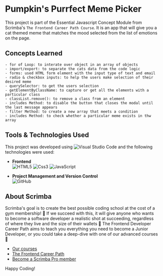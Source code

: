 # Pumpkin's Purrfect Meme Picker
This project is part of the Essential Javascript Concept Module from Scrimba's `The Frontend Career Path Course`. It is an app that will give you a cat themed meme that matches the mood selected from the list of emotions on the page. 

## Concepts Learned

    - for of Loop: to interate over object in an array of objects
    - import/export: to separate the cats data from the code logic
    - forms: used HTML form element with the input type of text and email 
    - radio & checkbox inputs: to help the users make selection of their desired meme
    - querySelector: to get the users selection
    - getElementByClassName: to capture or get all the elements with a particular class 
    - classList.remove(): to remove a class from an element
    - includes Method: to disable the button that closes the modal until the last message appears
    - filter Method: to create a new array that meets a condition
    - includes Method: to check whether a particular meme exists in thw array

## Tools & Technologies Used
This project was developed using ![Visual Studio Code](https://img.shields.io/badge/Visual%20Studio%20Code-0078d7.svg?style=for-the-badge&logo=visual-studio-code&logoColor=white) and the following technologies were used: <br/>


* __Frontend__<br/>
      ![HTML5](https://img.shields.io/badge/html5-%23E34F26.svg?style=for-the-badge&logo=html5&logoColor=white)
      ![Css3](https://img.shields.io/badge/css3-%231572B6.svg?style=for-the-badge&logo=css3&logoColor=white)
      ![JavaScript](https://img.shields.io/badge/javascript-%23323330.svg?style=for-the-badge&logo=javascript&logoColor=%23F7DF1E)


* __Project Management and Version Control__<br/>
        ![GitHub](https://img.shields.io/badge/github-%23121011.svg?style=for-the-badge&logo=github&logoColor=white)


## About Scrimba

Scrimba's goal is to create the best possible coding school at the cost of a gym membership! 💜
If we succeed with this, it will give anyone who wants to become a software developer a realistic shot at succeeding, regardless of where they live and the size of their wallets 🎉
The Frontend Developer Career Path aims to teach you everything you need to become a Junior Developer, or you could take a deep-dive with one of our advanced courses 🚀

- [Our courses](https://scrimba.com/allcourses)
- [The Frontend Career Path](https://scrimba.com/learn/frontend)
- [Become a Scrimba Pro member](https://scrimba.com/pricing)

Happy Coding!